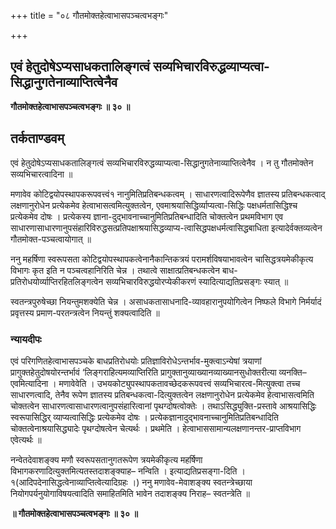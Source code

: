 +++
title = "०८ गौतमोक्तहेत्वाभासपञ्चत्वभङ्गः"

+++


## एवं हेतुदोषेऽप्यसाधकतालिङ्गत्वं सव्यभिचारविरुद्धव्याप्यत्वा-सिद्धानुगतेनाव्याप्तित्वेनैव

**गौतमोक्तहेत्वाभासपञ्चत्वभङ्गः ॥ ३० ॥**

## **तर्कताण्डवम्**

एवं हेतुदोषेऽप्यसाधकतालिङ्गत्वं सव्यभिचारविरुद्धव्याप्यत्वा-सिद्धानुगतेनाव्याप्तित्वेनैव । न तु गौतमोक्तेन सव्यभिचारत्वादिना ॥

मणावेव कोटिद्वयोपस्थापकरूपवत्त्वं१ नानुमितिप्रतिबन्धकत्वम् । साधारणत्वादिरूपेणैव ज्ञातस्य प्रतिबन्धकत्वाद् लक्षणानुरोधेन प्रत्येकमेव हेत्वाभासत्वमित्युक्तत्वेन, एवमाश्रयासिद्धिर्व्याप्यत्वा-सिद्धिः पक्षधर्मतासिद्धिश्च प्रत्येकमेव दोषः । प्रत्येकस्य ज्ञाना-दुद्भावनाच्चानुमितिप्रतिबन्धादिति चोक्तत्वेन प्रथमविभाग एव साधारणासाधारणानुपसंहारिविरुद्धसत्प्रतिपक्षाश्रयासिद्धव्याप्य-त्वासिद्धपक्षधर्मत्वासिद्धबाधिता इत्यादेर्वक्तव्यत्वेन गौतमोक्त-पञ्चत्वायोगात् ॥

ननु महर्षिणा स्वरूपसता कोटिद्वयोपस्थापकत्वेनानैकान्तिकत्रयं परामर्शविषयाभावत्वेन चासिद्धत्रयमेकीकृत्य विभागः कृत इति न पञ्चत्वहानिरिति चेन्न । तथात्वे साक्षात्प्रतिबन्धकत्वेन बाध-प्रतिरोधयोर्व्याप्तिरहितलिङ्गत्वेन सव्यभिचारविरुद्धयोरप्येकीकरणं स्यादित्याद्यतिप्रसङ्गः स्यात् ॥

स्वतन्त्रपुरुषेच्छा नियन्तुमशक्येति चेन्न । असाधकतासाधनादि-व्यावहारानुपयोगित्वेन निष्फले विभागे निर्मर्यादं प्रवृत्तस्य प्रमाण-परतन्त्रत्वेन नियन्तुं शक्यत्वादिति ॥

### **न्यायदीपः**

एवं परिगणितहेत्वाभासपञ्चके बाधप्रतिरोधयोः प्रतिज्ञाविरोधेऽन्तर्भाव-मुक्त्वाऽन्येषां त्रयाणां प्रागुक्तहेतुदोषयोरन्तर्भावं ‘लिङ्गराहित्यमव्याप्तिरिति प्रागुक्तानुव्याख्यानव्याख्यानसुधोक्तरीत्या व्यनक्ति– एवमित्यादिना । मणावेवेति । उभयकोट्युपस्थापकतावच्छेदकरूपवत्त्वं सव्यभिचारत्व-मित्युक्त्वा तच्च साधारणत्वादि, तेनैव रूपेण ज्ञातस्य प्रतिबन्धकत्वा-दित्युक्तत्वेन लक्षणानुरोधेन प्रत्येकमेव हेत्वाभासत्वमिति चोक्तत्वेन साधारणत्वासाधारणत्वानुपसंहारित्वानां पृथग्दोषत्वोक्तेः । तथाऽसिद्ध्युक्ति-प्रस्तावे आश्रयासिद्धिः स्वरूपासिद्धिर् व्याप्यत्वासिद्धिः प्रत्येकमेव दोषः । प्रत्येकज्ञानादुद्भावनाच्चानुमितिप्रतिबन्धादिति चोक्तत्वेनाश्रयासिद्ध्यादेः पृथग्दोषत्वेन चेत्यर्थः । प्रथमेति । हेत्वाभाससामान्यलक्षणानन्तर-प्राप्तविभाग एवेत्यर्थः ॥

नन्वेतदेवाशङ्क्य मणौ स्वरूपसतानुगतरूपेण त्रयमेकीकृत्य महर्षिणा विभागकरणादित्युक्तमित्यतस्तदाशङ्क्याह– नन्विति । इत्याद्यतिप्रसङ्गा-दिति । १(आदिपदेनासिद्धत्वेनाव्याप्तित्वेत्यादिग्रहः ।) ननु मणावेव-मेवाशङ्क्य स्वतन्त्रेच्छाया नियोगपर्यनुयोगाविषयत्वादिति समाहितमिति भावेन तदाशङ्क्य निराह– स्वतन्त्रेति ॥

**॥ गौतमोक्तहेत्वाभासपञ्चत्वभङ्गः ॥ ३० ॥**

